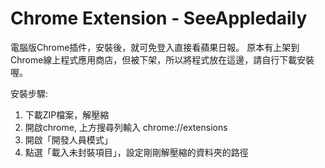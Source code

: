# Chrome Extension - SeeAppledaily

電腦版Chrome插件，安裝後，就可免登入直接看蘋果日報。
原本有上架到Chrome線上程式應用商店，但被下架，所以將程式放在這邊，請自行下載安裝喔。

安裝步驟:
1. 下載ZIP檔案，解壓縮
2. 開啟chrome, 上方搜尋列輸入 chrome://extensions
3. 開啟「開發人員模式」
4. 點選「載入未封裝項目」，設定剛剛解壓縮的資料夾的路徑

